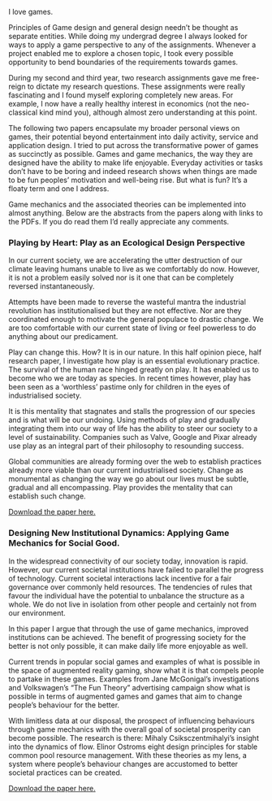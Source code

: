 I love games.

Principles of Game design and general design needn’t be thought as separate entities. While doing my undergrad degree I always looked for ways to apply a game perspective to any of the assignments. Whenever a project enabled me to explore a chosen topic, I took every possible opportunity to bend boundaries of the requirements towards games.

During my second and third year, two research assignments gave me free-reign to dictate my research questions. These assignments were really fascinating and I found myself exploring completely new areas. For example, I now have a really healthy interest in economics (not the neo-classical kind mind you), although almost zero understanding at this point.

The following two papers encapsulate my broader personal views on games, their potential beyond entertainment into daily activity, service and application design. I tried to put across the transformative power of games as succinctly as possible. Games and game mechanics, the way they are designed have the ability to make life enjoyable. Everyday activities or tasks don’t have to be boring and indeed research shows when things are made to be fun peoples’ motivation and well-being rise. But what is fun? It’s a floaty term and one I address.

Game mechanics and the associated theories can be implemented into almost anything. Below are the abstracts from the papers along with links to the PDFs. If you do read them I’d really appreciate any comments.

### Playing by Heart: Play as an Ecological Design Perspective

In our current society, we are accelerating the utter destruction of our climate leaving humans unable to live as we comfortably do now. However, it is not a problem easily solved nor is it one that can be completely reversed instantaneously.

Attempts have been made to reverse the wasteful mantra the industrial revolution has institutionalised but they are not effective. Nor are they coordinated enough to motivate the general populace to drastic change. We are too comfortable with our current state of living or feel powerless to do anything about our predicament.

Play can change this. How? It is in our nature. In this half opinion piece, half research paper, I investigate how play is an essential evolutionary practice. The survival of the human race hinged greatly on play. It has enabled us to become who we are today as species. In recent times however, play has been seen as a ‘worthless’ pastime only for children in the eyes of industrialised society.

It is this mentality that stagnates and stalls the progression of our species and is what will be our undoing. Using methods of play and gradually integrating them into our way of life has the ability to steer our society to a level of sustainability. Companies such as Valve, Google and Pixar already use play as an integral part of their philosophy to resounding success.

Global communities are already forming over the web to establish practices already more viable than our current industrialised society. Change as monumental as changing the way we go about our lives must be subtle, gradual and all encompassing. Play provides the mentality that can establish such change.

[Download the paper here.](http://www.ospreydawn.com/assets/other/Playing-By-Heart.pdf)

### Designing New Institutional Dynamics: Applying Game Mechanics for Social Good.

In the widespread connectivity of our society today, innovation is rapid. However, our current societal institutions have failed to parallel the progress of technology. Current societal interactions lack incentive for a fair governance over commonly held resources. The tendencies of rules that favour the individual have the potential to unbalance the structure as a whole. We do not live in isolation from other people and certainly not from our environment.

In this paper I argue that through the use of game mechanics, improved institutions can be achieved. The benefit of progressing society for the better is not only possible, it can make daily life more enjoyable as well.

Current trends in popular social games and examples of what is possible in the space of augmented reality gaming, show what it is that compels people to partake in these games. Examples from Jane McGonigal’s investigations and Volkswagen’s “The Fun Theory” advertising campaign show what is possible in terms of augmented games and games that aim to change people’s behaviour for the better.

With limitless data at our disposal, the prospect of influencing behaviours through game mechanics with the overall goal of societal prosperity can become possible. The research is there: Mihaly Csiksczentmihalyi’s insight into the dynamics of flow. Elinor Ostroms eight design principles for stable common pool resource management. With these theories as my lens, a system where people’s behaviour changes are accustomed to better societal practices can be created.

[Download the paper here.](http://www.ospreydawn.com/assets/other/Designing-New-Institutiona-Dynamics.pdf)
